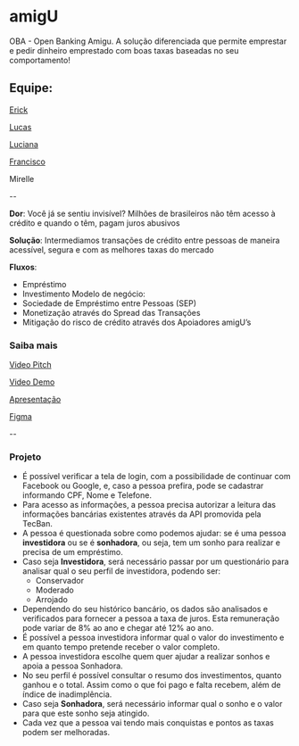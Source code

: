 # amigU
OBA - Open Banking Amigu. A solução diferenciada que permite emprestar e pedir dinheiro emprestado com boas taxas baseadas no seu comportamento!

## Equipe:

[Erick](https://github.com/erickcg97)

[Lucas](https://github.com/skylucacius)

[Luciana](https://github.com/lcnunes09)

[Francisco](https://github.com/francisnardi)

Mirelle

--

**Dor**:
Você já se sentiu invisível? Milhões de brasileiros não têm acesso à crédito e quando o têm, pagam juros abusivos

**Solução**:
Intermediamos transações de crédito entre pessoas de maneira acessível, segura e com as melhores taxas do mercado

**Fluxos**:
* Empréstimo
* Investimento
Modelo de negócio:
* Sociedade de Empréstimo entre Pessoas (SEP)
* Monetização através do Spread das Transações
* Mitigação do risco de crédito através dos Apoiadores amigU’s


### Saiba mais
[Video Pitch](https://www.youtube.com/watch?v=irYVLOcneIc)

[Video Demo](https://youtu.be/VaOwph-mo_s)

[Apresentação](https://github.com/OBA-Amigu/amigu/blob/master/Time25_OBA.pdf)

[Figma](https://www.figma.com/file/aLdEg1YYZ9HfWmWSfebkSU/Hackthon-TecBan?node-id=2%3A29)

--
### Projeto 
- É possível verificar a tela de login, com a possibilidade de continuar com Facebook ou Google, e, caso a pessoa prefira, pode se cadastrar informando CPF, Nome e Telefone.
- Para acesso as informações, a pessoa precisa autorizar a leitura das informações bancárias existentes através da API promovida pela TecBan.
- A pessoa é questionada sobre como podemos ajudar: se é uma pessoa **investidora** ou se é **sonhadora**, ou seja, tem um sonho para realizar e precisa de um empréstimo.
- Caso seja **Investidora**, será necessário passar por um questionário para analisar qual o seu perfil de investidora, podendo ser:
	- Conservador
	- Moderado
	- Arrojado
- Dependendo do seu histórico bancário, os dados são analisados e verificados para fornecer a pessoa a taxa de juros. Esta remuneração pode variar de 8% ao ano e chegar até 12% ao ano.
- É possível a pessoa investidora informar qual o valor do investimento e em quanto tempo pretende receber o valor completo.
- A pessoa investidora escolhe quem quer ajudar a realizar sonhos e apoia a pessoa Sonhadora.
- No seu perfil é possível consultar o resumo dos investimentos, quanto ganhou e o total. Assim como o que foi pago e falta recebem, além de índice de inadimplência.
- Caso seja **Sonhadora**, será necessário informar qual o sonho e o valor para que este sonho seja atingido.
- Cada vez que a pessoa vai tendo mais conquistas e pontos as taxas podem ser melhoradas.
